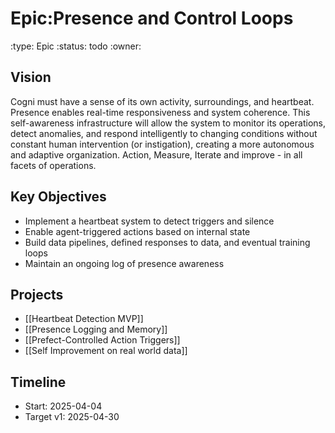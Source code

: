 # Epic:Presence and Control Loops
:type: Epic
:status: todo
:owner: 

## Vision
Cogni must have a sense of its own activity, surroundings, and heartbeat. Presence enables real-time responsiveness and system coherence. This self-awareness infrastructure will allow the system to monitor its operations, detect anomalies, and respond intelligently to changing conditions without constant human intervention (or instigation), creating a more autonomous and adaptive organization. Action, Measure, Iterate and improve - in all facets of operations.

## Key Objectives
- Implement a heartbeat system to detect triggers and silence
- Enable agent-triggered actions based on internal state
- Build data pipelines, defined responses to data, and eventual training loops
- Maintain an ongoing log of presence awareness

## Projects
- [[Heartbeat Detection MVP]]
- [[Presence Logging and Memory]]
- [[Prefect-Controlled Action Triggers]]
- [[Self Improvement on real world data]]

## Timeline
- Start: 2025-04-04
- Target v1: 2025-04-30
